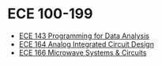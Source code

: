 # ECE 100-199
* [ECE 143 Programming for Data Analysis](/Department/ECE/ECE100-199/ECE143.md)
* [ECE 164 Analog Integrated Circuit Design](/Department/ECE/ECE100-199/ECE164.md)
* [ECE 166 Microwave Systems & Circuits](/Department/ECE/ECE100-199/ECE166.md)
